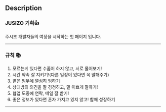 ## Description

### JUSIZO 기획👍

주시조 개발자들의 여정을 시작하는 첫 페이지 입니다.

---

### 규칙 📚

1. 모르는게 있다면 수줍어 하지 않고, 서로 물어보기!
2. 시간 약속 잘 지키기!(다른 일정이 있다면 꼭 말해주기)
3. 맡은 임무에 열심히 임하기
4. 상대방의 의견을 잘 경청하고, 말 이쁘게 말하기!
5. 협업 도중에 연락, 메일 잘 받기!
6. 좋은 정보가 있다면 혼자 가지고 있지 않고! 함께 성장하기

---
